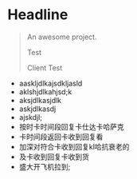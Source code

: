 # Headline

> An awesome project.
> 
> Test 
> 
> Client Test


- aaskljdlkajsdkljasld
- aklshjdlkahjsd;k
- aksjdlkasjdlk
- askjdlkasdj
- ajskdjl;
- 按时卡时间段回复卡仕达卡哈萨克
- 卡时间段返回卡收到回复看
- 加深对符合卡收到回复kl哈抗衰老的
- 及卡收到回复卡收到货
- 盛大开飞机拉到; 